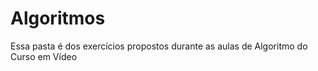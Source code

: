 # Algoritmos
 Essa pasta é dos exercícios propostos durante as aulas de Algoritmo do Curso em Vídeo
